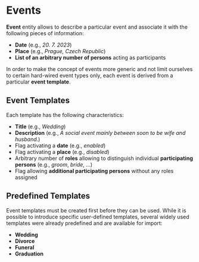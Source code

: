 # Events

**Event** entity allows to describe a particular event and associate it with the following pieces of information:

- **Date** (e.g., *20. 7. 2023*)
- **Place** (e.g., *Prague, Czech Republic*)
- **List of an arbitrary number of persons** acting as participants

In order to make the concept of events more generic and not limit ourselves to certain hard-wired event types only, each event is derived from a particular **event template**.

## Event Templates

Each template has the following characteristics:

- **Title** (e.g., *Wedding*)
- **Description** (e.g., *A social event mainly between soon to be wife and husband.*)
- Flag activating a **date** (e.g., *enabled*)
- Flag activating a **place** (e.g., *disabled*)
- Arbitrary number of **roles** allowing to distinguish individual **participating persons** (e.g., *groom*, *bride*, ...)
- Flag allowing **additional participating persons** without any roles assigned

## Predefined Templates

Event templates must be created first before they can be used. While it is possible to introduce specific user-defined templates, several widely used templates were already predefined and are available for import:

- **Wedding**
- **Divorce**
- **Funeral**
- **Graduation**
